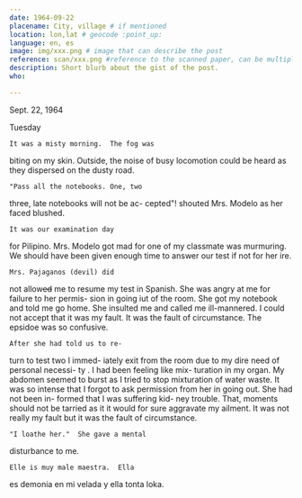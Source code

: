 ```yaml
---
date: 1964-09-22
placename: City, village # if mentioned
location: lon,lat # geocode :point_up:
language: en, es
image: img/xxx.png # image that can describe the post
reference: scan/xxx.png #reference to the scanned paper, can be multiple pages, use `,` as separator.
description: Short blurb about the gist of the post.
who:

---
```


Sept. 22, 1964

Tuesday

    It was a misty morning.  The fog was
biting on my skin.  Outside, the noise
of busy locomotion could be heard as they
dispersed on the dusty road.

    "Pass all the notebooks. One, two
three, late notebooks will not be ac-
cepted"! shouted Mrs. Modelo as her 
faced blushed.

    It was our examination day 
for Pilipino.  Mrs. Modelo got mad
for one of my classmate was
murmuring.  We should have been 
given enough time to answer our
test if not for her ire.

    Mrs. Pajaganos (devil) did
not allow~~ed~~ me to resume my test
in Spanish.  She was angry at 
me for failure to her permis-
sion in going iut of the room.  She
got my notebook and told me
go home.  She insulted me and
called me ill-mannered.  I could not
accept that it was my fault.  It
was the fault of circumstance.  The
epsidoe was so confusive.

    After she had told us to re-
turn to test two I immed-
iately exit from the room due to
my dire need of personal necessi-
ty .  I had been feeling like mix-
turation in my organ.  My abdomen 
seemed to burst as I tried to
stop mixturation of water waste.
It was so intense that I forgot
to ask permission from her in
going out.  She had not been in-
formed that I was suffering kid-
ney trouble.  That, moments should
not be tarried as it it would for
sure aggravate my ailment.  It 
was not really my fault but it
was the fault of circumstance.

    "I loathe her."  She gave a mental
disturbance to me.

    Elle is muy male maestra.  Ella
es demonia en mi velada y ella tonta
loka.
